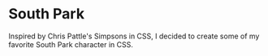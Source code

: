 South Park
==========

Inspired by Chris Pattle's Simpsons in CSS, I decided to create some of my favorite South Park character in CSS.
